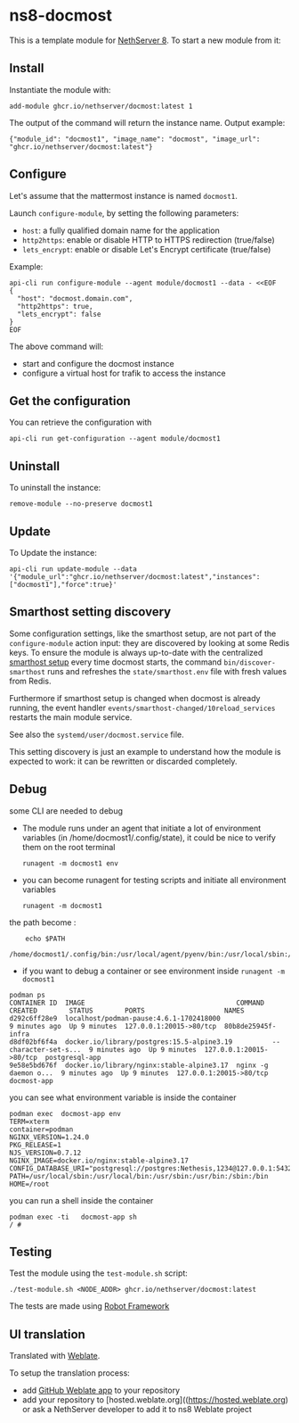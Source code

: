 # ns8-docmost

This is a template module for [NethServer 8](https://github.com/NethServer/ns8-core).
To start a new module from it:

## Install

Instantiate the module with:

    add-module ghcr.io/nethserver/docmost:latest 1

The output of the command will return the instance name.
Output example:

    {"module_id": "docmost1", "image_name": "docmost", "image_url": "ghcr.io/nethserver/docmost:latest"}

## Configure

Let's assume that the mattermost instance is named `docmost1`.

Launch `configure-module`, by setting the following parameters:
- `host`: a fully qualified domain name for the application
- `http2https`: enable or disable HTTP to HTTPS redirection (true/false)
- `lets_encrypt`: enable or disable Let's Encrypt certificate (true/false)


Example:

```
api-cli run configure-module --agent module/docmost1 --data - <<EOF
{
  "host": "docmost.domain.com",
  "http2https": true,
  "lets_encrypt": false
}
EOF
```

The above command will:
- start and configure the docmost instance
- configure a virtual host for trafik to access the instance

## Get the configuration
You can retrieve the configuration with

```
api-cli run get-configuration --agent module/docmost1
```

## Uninstall

To uninstall the instance:

    remove-module --no-preserve docmost1

## Update

To Update the instance:

    api-cli run update-module --data '{"module_url":"ghcr.io/nethserver/docmost:latest","instances":["docmost1"],"force":true}'

## Smarthost setting discovery

Some configuration settings, like the smarthost setup, are not part of the
`configure-module` action input: they are discovered by looking at some
Redis keys.  To ensure the module is always up-to-date with the
centralized [smarthost
setup](https://nethserver.github.io/ns8-core/core/smarthost/) every time
docmost starts, the command `bin/discover-smarthost` runs and refreshes
the `state/smarthost.env` file with fresh values from Redis.

Furthermore if smarthost setup is changed when docmost is already
running, the event handler `events/smarthost-changed/10reload_services`
restarts the main module service.

See also the `systemd/user/docmost.service` file.

This setting discovery is just an example to understand how the module is
expected to work: it can be rewritten or discarded completely.

## Debug

some CLI are needed to debug

- The module runs under an agent that initiate a lot of environment variables (in /home/docmost1/.config/state), it could be nice to verify them
on the root terminal

    `runagent -m docmost1 env`

- you can become runagent for testing scripts and initiate all environment variables
  
    `runagent -m docmost1`

 the path become : 
```
    echo $PATH
    /home/docmost1/.config/bin:/usr/local/agent/pyenv/bin:/usr/local/sbin:/usr/local/bin:/usr/sbin:/usr/bin:/usr/
```

- if you want to debug a container or see environment inside
 `runagent -m docmost1`
 ```
podman ps
CONTAINER ID  IMAGE                                      COMMAND               CREATED        STATUS        PORTS                    NAMES
d292c6ff28e9  localhost/podman-pause:4.6.1-1702418000                          9 minutes ago  Up 9 minutes  127.0.0.1:20015->80/tcp  80b8de25945f-infra
d8df02bf6f4a  docker.io/library/postgres:15.5-alpine3.19          --character-set-s...  9 minutes ago  Up 9 minutes  127.0.0.1:20015->80/tcp  postgresql-app
9e58e5bd676f  docker.io/library/nginx:stable-alpine3.17  nginx -g daemon o...  9 minutes ago  Up 9 minutes  127.0.0.1:20015->80/tcp  docmost-app
```

you can see what environment variable is inside the container
```
podman exec  docmost-app env
TERM=xterm
container=podman
NGINX_VERSION=1.24.0
PKG_RELEASE=1
NJS_VERSION=0.7.12
NGINX_IMAGE=docker.io/nginx:stable-alpine3.17
CONFIG_DATABASE_URI="postgresql://postgres:Nethesis,1234@127.0.0.1:5432/toto"
PATH=/usr/local/sbin:/usr/local/bin:/usr/sbin:/usr/bin:/sbin:/bin
HOME=/root
```

you can run a shell inside the container

```
podman exec -ti   docmost-app sh
/ # 
```
## Testing

Test the module using the `test-module.sh` script:


    ./test-module.sh <NODE_ADDR> ghcr.io/nethserver/docmost:latest

The tests are made using [Robot Framework](https://robotframework.org/)

## UI translation

Translated with [Weblate](https://hosted.weblate.org/projects/ns8/).

To setup the translation process:

- add [GitHub Weblate app](https://docs.weblate.org/en/latest/admin/continuous.html#github-setup) to your repository
- add your repository to [hosted.weblate.org]((https://hosted.weblate.org) or ask a NethServer developer to add it to ns8 Weblate project
